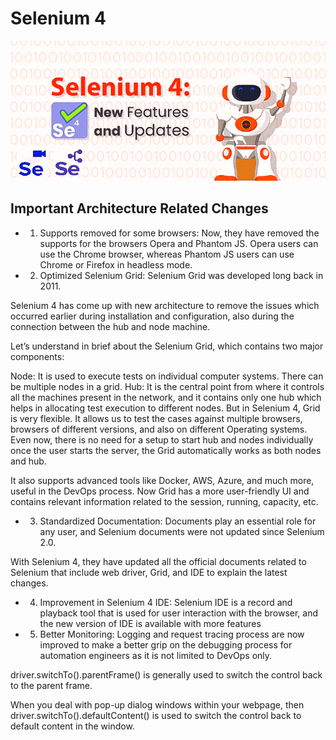 # Selenium 4
![alt text](https://github.com/venkywarriors/selenium-4/blob/main/selenium-04.jpg ":mag_right: Keep Exploring :mag:")

## Important Architecture Related Changes

* 1) Supports removed for some browsers: Now, they have removed the supports for the browsers Opera and Phantom JS. Opera users can use the Chrome browser, whereas Phantom JS users can use Chrome or Firefox in headless mode.

* 2) Optimized Selenium Grid: Selenium Grid was developed long back in 2011.

Selenium 4 has come up with new architecture to remove the issues which occurred earlier during installation and configuration, also during the connection between the hub and node machine.

Let’s understand in brief about the Selenium Grid, which contains two major components:

Node: It is used to execute tests on individual computer systems. There can be multiple nodes in a grid.
Hub: It is the central point from where it controls all the machines present in the network, and it contains only one hub which helps in allocating test execution to different nodes.
But in Selenium 4, Grid is very flexible. It allows us to test the cases against multiple browsers, browsers of different versions, and also on different Operating systems. Even now, there is no need for a setup to start hub and nodes individually once the user starts the server, the Grid automatically works as both nodes and hub.

It also supports advanced tools like Docker, AWS, Azure, and much more, useful in the DevOps process. Now Grid has a more user-friendly UI and contains relevant information related to the session, running, capacity, etc.

* 3) Standardized Documentation: Documents play an essential role for any user, and Selenium documents were not updated since Selenium 2.0.

With Selenium 4, they have updated all the official documents related to Selenium that include web driver, Grid, and IDE to explain the latest changes.

* 4) Improvement in Selenium 4 IDE: Selenium IDE is a record and playback tool that is used for user interaction with the browser, and the new version of IDE is available with more features

* 5) Better Monitoring: Logging and request tracing process are now improved to make a better grip on the debugging process for automation engineers as it is not limited to DevOps only.

driver.switchTo().parentFrame() is generally used to switch the control back to the parent frame.

When you deal with pop-up dialog windows within your webpage, then driver.switchTo().defaultContent() is used to switch the control back to default content in the window.
